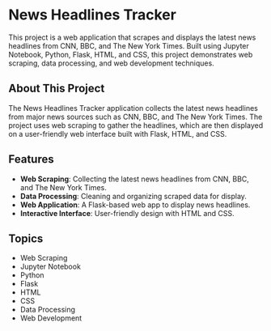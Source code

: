 # News Headlines Tracker

This project is a web application that scrapes and displays the latest news headlines from CNN, BBC, and The New York Times. Built using Jupyter Notebook, Python, Flask, HTML, and CSS, this project demonstrates web scraping, data processing, and web development techniques.

## About This Project

The News Headlines Tracker application collects the latest news headlines from major news sources such as CNN, BBC, and The New York Times. The project uses web scraping to gather the headlines, which are then displayed on a user-friendly web interface built with Flask, HTML, and CSS.

## Features

- **Web Scraping**: Collecting the latest news headlines from CNN, BBC, and The New York Times.
- **Data Processing**: Cleaning and organizing scraped data for display.
- **Web Application**: A Flask-based web app to display news headlines.
- **Interactive Interface**: User-friendly design with HTML and CSS.

## Topics

- Web Scraping
- Jupyter Notebook
- Python
- Flask
- HTML
- CSS
- Data Processing
- Web Development

